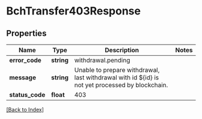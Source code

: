# BchTransfer403Response

## Properties

Name | Type | Description | Notes
------------ | ------------- | ------------- | -------------
**error_code** | **string** | withdrawal.pending |
**message** | **string** | Unable to prepare withdrawal, last withdrawal with id ${id} is not yet processed by blockchain. |
**status_code** | **float** | 403 |

[[Back to Index]](../index.md)
